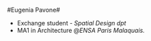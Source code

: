 #Eugenia Pavone#

* Exchange student - *Spatial Design dpt*
* MA1 in Architecture @*ENSA Paris Malaquais.* 
